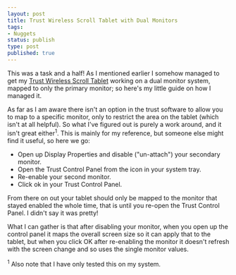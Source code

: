 ```yaml
---
layout: post
title: Trust Wireless Scroll Tablet with Dual Monitors
tags:
- Nuggets
status: publish
type: post
published: true
---
```

This was a task and a half! As I mentioned earlier I somehow managed to get my [Trust Wireless Scroll Tablet](http://www.amazon.co.uk/exec/obidos/ASIN/B0002DCL6G/202-4350795-3732661) working on a dual monitor system, mapped to only the primary monitor; so here's my little guide on how I managed it.

<!-- more -->

As far as I am aware there isn't an option in the trust software to allow you to map to a specific monitor, only to restrict the area on the tablet (which isn't at all helpful). So what I've figured out is purely a work around, and it isn't great either<sup>1</sup>. This is mainly for my reference, but someone else might find it useful, so here we go:

  * Open up Display Properties and disable ("un-attach") your secondary monitor.
  * Open the Trust Control Panel from the icon in your system tray.
  * Re-enable your second monitor.
  * Click ok in your Trust Control Panel.

From there on out your tablet should only be mapped to the monitor that stayed enabled the whole time, that is until you re-open the Trust Control Panel. I didn't say it was pretty!

What I can gather is that after disabling your monitor, when you open up the control panel it maps the overall screen size so it can apply that to the tablet, but when you click OK after re-enabling the monitor it doesn't refresh with the screen change and so uses the single monitor values.

<sup>1</sup> Also note that I have only tested this on my system.
